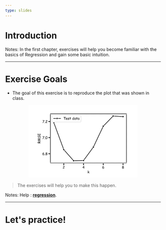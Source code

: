 ```yaml
---
type: slides
---
```


# Introduction

Notes: In the first chapter,  exercises will help you become familiar with the basics of Regression and gain some basic intuition.

---

# Exercise Goals 

* The goal of this exercise is to reproduce the plot that was shown in class. 

<div style="text-align:center"><img src="./kNN_fig.png" width="70%"></div>

>  The exercises will help you to make this happen.

Notes: Help : __[regression](https://en.wikipedia.org/wiki/Regression_analysis)__. 

---

# Let's practice!
